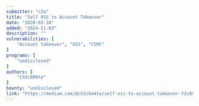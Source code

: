 ```yaml
---
submitter: "c2a"
title: "Self XSS to Account Takeover"
date: "2020-03-24"
added: "2024-11-03"
description: ""
vulnerabilities: [
    "Account takeover", "XSS", "CSRF"
]
programs: [
    "undisclosed"
]
authors: [
    "Ch3ckM4te"
]
bounty: "undisclosed"
link: "https://medium.com/@ch3ckm4te/self-xss-to-account-takeover-72c89775cf8f"
---
```




